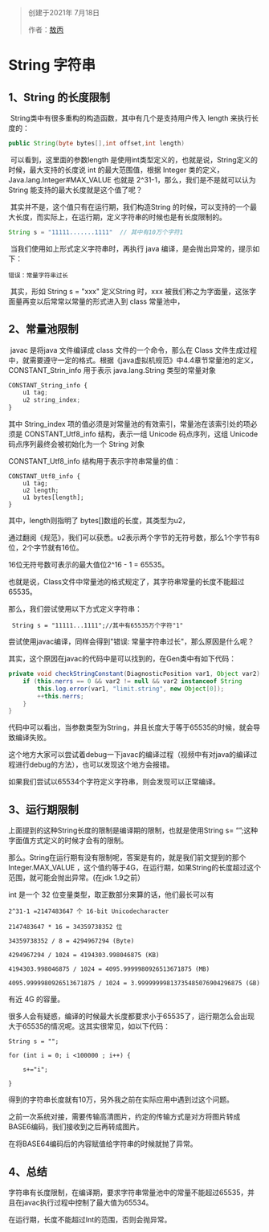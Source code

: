 > 创建于2021年 7月18日 
>
> 作者：[敖丙](https://mp.weixin.qq.com/s?__biz=MzAwNDA2OTM1Ng==&mid=2453142775&idx=2&sn=fcf95918a7597e31371dbb87d6a9feae&scene=21#wechat_redirect)



# String 字符串

## 1、String 的长度限制

​		String类中有很多重构的构造函数，其中有几个是支持用户传入 length 来执行长度的：

```java
public String(byte bytes[],int offset,int length)
```

​		可以看到，这里面的参数length 是使用int类型定义的，也就是说，String定义的时候，最大支持的长度说 int 的最大范围值，根据 Integer 类的定义，Java.lang.Integer#MAX_VALUE 也就是 2^31-1，那么，我们是不是就可以认为 String 能支持的最大长度就是这个值了呢？

​		其实并不是，这个值只有在运行期，我们构造String 的时候，可以支持的一个最大长度，而实际上，在运行期，定义字符串的时候也是有长度限制的。

```java
String s = "11111.......1111"  // 其中有10万个字符1
```

​		当我们使用如上形式定义字符串时，再执行 java 编译，是会抛出异常的，提示如下：

```
错误：常量字符串过长
```

​		其实，形如 String s = "xxx" 定义String 时，xxx 被我们称之为字面量，这张字面量再变以后常常以常量的形式进入到 class 常量池中，

## 2、常量池限制

​		javac 是将java 文件编译成 class 文件的一个命令，那么在 Class 文件生成过程中，就需要遵守一定的格式。根据《java虚拟机规范》中4.4章节常量池的定义，CONSTANT_Strin_info 用于表示 java.lang.String 类型的常量对象

```js
CONSTANT_String_info {
    u1 tag;
    u2 string_index;
}
```

其中 String_index 项的值必须是对常量池的有效索引，常量池在该索引处的项必须是 CONSTANT_Utf8_info 结构，表示一组 Unicode 码点序列，这组 Unicode 码点序列最终会被初始化为一个 String 对象

CONSTANT_Utf8_info 结构用于表示字符串常量的值：

```
CONSTANT_Utf8_info {
    u1 tag;
    u2 length;
    u1 bytes[length];
}
```

其中，length则指明了 bytes[]数组的长度，其类型为u2，

通过翻阅《规范》，我们可以获悉。u2表示两个字节的无符号数，那么1个字节有8位，2个字节就有16位。

16位无符号数可表示的最大值位2^16 - 1 = 65535。

也就是说，Class文件中常量池的格式规定了，其字符串常量的长度不能超过65535。

那么，我们尝试使用以下方式定义字符串：

```
 String s = "11111...1111";//其中有65535万个字符"1"
```

尝试使用javac编译，同样会得到"错误: 常量字符串过长"，那么原因是什么呢？

其实，这个原因在javac的代码中是可以找到的，在Gen类中有如下代码：

```java
private void checkStringConstant(DiagnosticPosition var1, Object var2) {
    if (this.nerrs == 0 && var2 != null && var2 instanceof String         && ((String)var2).length() >= 65535) {
        this.log.error(var1, "limit.string", new Object[0]);
        ++this.nerrs;
    }
}
```

代码中可以看出，当参数类型为String，并且长度大于等于65535的时候，就会导致编译失败。

这个地方大家可以尝试着debug一下javac的编译过程（视频中有对java的编译过程进行debug的方法），也可以发现这个地方会报错。

如果我们尝试以65534个字符定义字符串，则会发现可以正常编译。

## 3、运行期限制

上面提到的这种String长度的限制是编译期的限制，也就是使用String s= “”;这种字面值方式定义的时候才会有的限制。

那么。String在运行期有没有限制呢，答案是有的，就是我们前文提到的那个Integer.MAX_VALUE ，这个值约等于4G，在运行期，如果String的长度超过这个范围，就可能会抛出异常。(在jdk 1.9之前）

int 是一个 32 位变量类型，取正数部分来算的话，他们最长可以有

```
2^31-1 =2147483647 个 16-bit Unicodecharacter

2147483647 * 16 = 34359738352 位

34359738352 / 8 = 4294967294 (Byte)

4294967294 / 1024 = 4194303.998046875 (KB)

4194303.998046875 / 1024 = 4095.9999980926513671875 (MB)

4095.9999980926513671875 / 1024 = 3.99999999813735485076904296875 (GB)
```

有近 4G 的容量。

很多人会有疑惑，编译的时候最大长度都要求小于65535了，运行期怎么会出现大于65535的情况呢。这其实很常见，如以下代码：

```
String s = "";

for (int i = 0; i <100000 ; i++) {

    s+="i";

}
```

得到的字符串长度就有10万，另外我之前在实际应用中遇到过这个问题。

之前一次系统对接，需要传输高清图片，约定的传输方式是对方将图片转成BASE6编码，我们接收到之后再转成图片。

在将BASE64编码后的内容赋值给字符串的时候就抛了异常。

## 4、总结

字符串有长度限制，在编译期，要求字符串常量池中的常量不能超过65535，并且在javac执行过程中控制了最大值为65534。

在运行期，长度不能超过Int的范围，否则会抛异常。